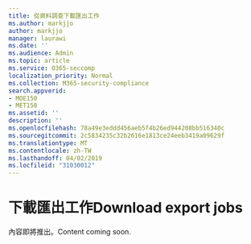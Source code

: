 ```yaml
---
title: 從資料調查下載匯出工作
ms.author: markjjo
author: markjjo
manager: laurawi
ms.date: ''
ms.audience: Admin
ms.topic: article
ms.service: O365-seccomp
localization_priority: Normal
ms.collection: M365-security-compliance
search.appverid:
- MOE150
- MET150
ms.assetid: ''
description: ''
ms.openlocfilehash: 78a49e3eddd456aeb5f4b26ed944208bb516340c
ms.sourcegitcommit: 2c5834235c32b2616e1813ce24eeb3419a09629f
ms.translationtype: MT
ms.contentlocale: zh-TW
ms.lasthandoff: 04/02/2019
ms.locfileid: "31030012"
---
```

# <a name="download-export-jobs"></a><span data-ttu-id="ef5cc-102">下載匯出工作</span><span class="sxs-lookup"><span data-stu-id="ef5cc-102">Download export jobs</span></span>

<span data-ttu-id="ef5cc-103">內容即將推出。</span><span class="sxs-lookup"><span data-stu-id="ef5cc-103">Content coming soon.</span></span>